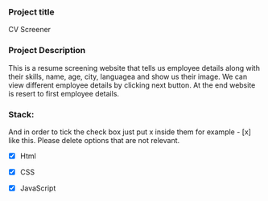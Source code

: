 ### Project title
CV Screener

### Project Description
This is a resume screening website that tells us employee details along with their skills, name, age, city, languagea and show us their image. We can view different employee details by clicking next button. At the end website is resert to first employee details.
 

### Stack:  
And in order to tick the check box just put x inside them for example - [x] like this. Please delete options that are not relevant.

- [x] Html
- [x] CSS
- [x] JavaScript



